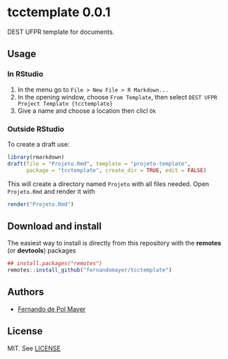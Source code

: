 

# tcctemplate 0.0.1

<!-- [![Build Status](https://travis-ci.org/leg-ufpr/legtheme.svg?branch=master)](https://travis-ci.org/leg-ufpr/legtheme) -->

DEST UFPR template for documents.

## Usage

<!-- After installing (sse below), you can create a draft document from one -->
<!-- of the themes available: -->

<!-- - `beamer_leg` is a theme for beamer slides -->
<!-- - `proj_generico` is a theme for a generic project or any other similar -->
<!--   document in PDF -->

### In RStudio

1. In the menu go to `File > New File > R Markdown...`
2. In the opening window, choose `From Template`, then select
`DEST UFPR Project Template {tcctemplate}`
3. Give a name and choose a location then clicl `Ok`

### Outside RStudio

To create a draft use:


```r
library(rmarkdown)
draft(file = "Projeto.Rmd", template = "projeto-template",
      package = "tcctemplate", create_dir = TRUE, edit = FALSE)
```
This will create a directory named `Projeto` with all files needed. Open
`Projeto.Rmd` and render it with


```r
render("Projeto.Rmd")
```

<!-- Similarly, to create a draft document for the `proj_generico` theme, -->
<!-- just use: -->



## Download and install

The easiest way to install is directly from this repository with the
**remotes** (or **devtools**) packages


```r
## install.packages("remotes")
remotes::install_github("fernandomayer/tcctemplate")
```

## Authors

- [Fernando de Pol Mayer][]

## License

MIT. See [LICENSE](./LICENSE)

<!-- links -->


[Fernando de Pol Mayer]: http://www.leg.ufpr.br/~fernandomayer
